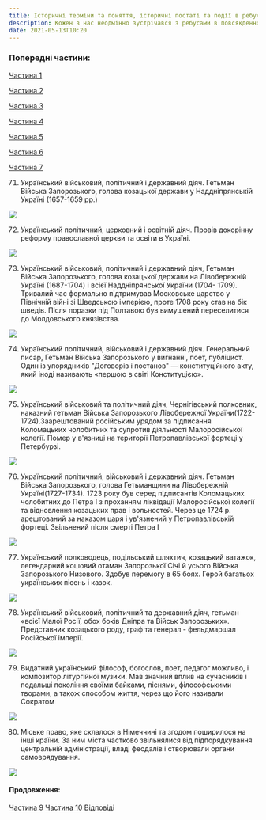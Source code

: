 ```yaml
---
title: Історичні терміни та поняття, історичні постаті та події в ребусах. Частина 8
description: Кожен з нас неодмінно зустрічався з ребусами в повсякденному житті.Практика використовувати ребуси в якості загадок або жартів зародилася в XV столітті у Франції. Бурхливий розвиток обчислювальної техніки, інформаційних технологій і телекомунікацій також опинився під впливом ребусів, варто також згадати про "смайлики, як простому та ефективному засобі вираження емоцій, без якого мережеве спілкування просто неможливо уявити.
date: 2021-05-13T10:20
---
```


### Попередні частини:

[Частина 1](/lessons/5-8-klas-rebusi)

[Частина 2](/lessons/5-8-klas-rebusi-2)

[Частина 3](/lessons/5-8-klas-rebusi-3)

[Частина 4](/lessons/5-8-klas-rebusi-4)

[Частина 5](/lessons/5-8-klas-rebusi-5)

[Частина 6](/lessons/5-8-klas-rebusi-6)

[Частина 7](/lessons/5-8-klas-rebusi-7)

71. Український військовий, політичний і державний діяч. Гетьман Війська Запорозького, голова козацької держави у Наддніпрянській Україні (1657-1659 рр.)

![](/uploads/5-8-klas-rebusi-71.png)

72. Український політичний, церковний і освітній діяч. Провів докорінну реформу православної церкви та освіти в Україні.

![](/uploads/5-8-klas-rebusi-72.png)

73. Український військовий, політичний і державний діяч, Гетьман Війська Запорозького, голова козацької держави на Лівобережній Україні (1687-1704) і всієї Наддніпрянської України (1704- 1709). Тривалий час формально підтримував Московське царство у Північній війні зі Шведською імперією, проте 1708 року став на бік шведів. Після поразки під Полтавою був вимушений переселитися до Молдовського князівства.

![](/uploads/5-8-klas-rebusi-73.png)

74. Український  політичний, військовий і державний діяч. Генеральний писар, Гетьман Війська Запорозького у вигнанні, поет, публіцист. Один із упорядників "Договорів і постанов"  — конституційного акту, який іноді називають «першою в світі Конституцією».

![](/uploads/5-8-klas-rebusi-74.png)

75. Український військовий та політичний діяч, Чернігівський полковник, наказний гетьман Війська Запорозького Лівобережної України(1722-1724).Заарештований російським урядом за підписання Коломацьких чолобитних та супротив діяльності Малоросійської колегії. Помер у в'язниці на території Петропавлівської фортеці у Петербурзі.

![](/uploads/5-8-klas-rebusi-75.png)

76. Український  політичний, військовий і державний діяч. Гетьман Війська Запорозького, голова Гетьманщини на Лівобережній Україні(1727-1734). 1723 року був серед підписантів Коломацьких чолобитних до Петра І з проханням ліквідації Малоросійської колегії та відновлення козацьких прав і вольностей. Через це 1724 р. арештований за наказом царя і ув'язнений у Петропавлівській фортеці. Звільнений після смерті Петра І

![](/uploads/5-8-klas-rebusi-76.png)

77. Український полководець, подільський шляхтич, козацький ватажок, легендарний кошовий отаман Запорозької Січі й усього Війська Запорозького Низового. Здобув перемогу в 65 боях. Герой багатьох українських пісень і казок.

![](/uploads/5-8-klas-rebusi-77.png)

78. Український військовий, політичний та державний діяч, гетьман «всієї Малої Росії, обох боків Дніпра та Військ Запорозьких». Представник козацького  роду, граф та генерал - фельдмаршал Російської імперії.

![](/uploads/5-8-klas-rebusi-78.png)

79. Видатний український філософ, богослов, поет, педагог  можливо, і композитор літургійної музики. Мав значний вплив на сучасників і подальші покоління своїми байками, піснями, філософськими творами, а також способом життя, через що його називали Сократом

![](/uploads/5-8-klas-rebusi-79.png)

80. Міське право, яке склалося в Німеччині та згодом поширилося на інші країни. За ним міста частково звільнялися від підпорядкування центральній адміністрації, владі феодалів і створювали органи самоврядування.

![](/uploads/5-8-klas-rebusi-80.png)

#### Продовження:

[Частина 9](/lessons/5-8-klas-rebusi-9)
[Частина 10](/lessons/5-8-klas-rebusi-10)
[Відповіді](/lessons/5-8-klas-rebusi-10#vidpovidi)
